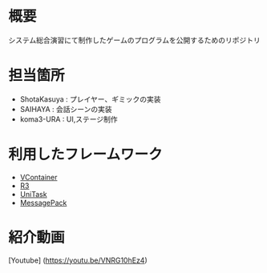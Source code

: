 # 概要

システム総合演習にて制作したゲームのプログラムを公開するためのリポジトリ

# 担当箇所

* ShotaKasuya : プレイヤー、ギミックの実装
* SAIHAYA     : 会話シーンの実装
* koma3-URA   : UI,ステージ制作

# 利用したフレームワーク

* [VContainer](https://vcontainer.hadashikick.jp/ja/)
* [R3](https://github.com/Cysharp/R3)
* [UniTask](https://github.com/Cysharp/UniTask)
* [MessagePack](https://msgpack.org/ja.html)
# 紹介動画
[Youtube] (https://youtu.be/VNRG10hEz4)
